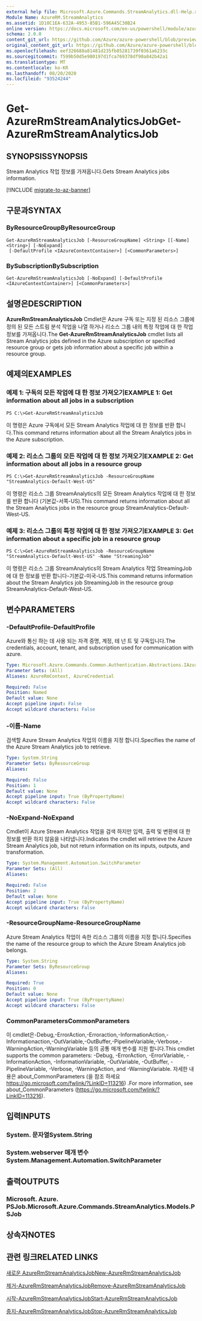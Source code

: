```yaml
---
external help file: Microsoft.Azure.Commands.StreamAnalytics.dll-Help.xml
Module Name: AzureRM.StreamAnalytics
ms.assetid: 1D10C1EA-632A-4953-85B1-596A45C30B24
online version: https://docs.microsoft.com/en-us/powershell/module/azurerm.streamanalytics/get-azurermstreamanalyticsjob
schema: 2.0.0
content_git_url: https://github.com/Azure/azure-powershell/blob/preview/src/ResourceManager/StreamAnalytics/Commands.StreamAnalytics/help/Get-AzureRmStreamAnalyticsJob.md
original_content_git_url: https://github.com/Azure/azure-powershell/blob/preview/src/ResourceManager/StreamAnalytics/Commands.StreamAnalytics/help/Get-AzureRmStreamAnalyticsJob.md
ms.openlocfilehash: eef326688a81481d235fb85281739f0361a6233c
ms.sourcegitcommit: f599b50d5e980197d1fca769378df90a842b42a1
ms.translationtype: MT
ms.contentlocale: ko-KR
ms.lasthandoff: 08/20/2020
ms.locfileid: "93524244"
---
```

# <span data-ttu-id="c8610-101">Get-AzureRmStreamAnalyticsJob</span><span class="sxs-lookup"><span data-stu-id="c8610-101">Get-AzureRmStreamAnalyticsJob</span></span>

## <span data-ttu-id="c8610-102">SYNOPSIS</span><span class="sxs-lookup"><span data-stu-id="c8610-102">SYNOPSIS</span></span>
<span data-ttu-id="c8610-103">Stream Analytics 작업 정보를 가져옵니다.</span><span class="sxs-lookup"><span data-stu-id="c8610-103">Gets Stream Analytics jobs information.</span></span>

[!INCLUDE [migrate-to-az-banner](../../includes/migrate-to-az-banner.md)]

## <span data-ttu-id="c8610-104">구문과</span><span class="sxs-lookup"><span data-stu-id="c8610-104">SYNTAX</span></span>

### <span data-ttu-id="c8610-105">ByResourceGroup</span><span class="sxs-lookup"><span data-stu-id="c8610-105">ByResourceGroup</span></span>
```
Get-AzureRmStreamAnalyticsJob [-ResourceGroupName] <String> [[-Name] <String>] [-NoExpand]
 [-DefaultProfile <IAzureContextContainer>] [<CommonParameters>]
```

### <span data-ttu-id="c8610-106">BySubscription</span><span class="sxs-lookup"><span data-stu-id="c8610-106">BySubscription</span></span>
```
Get-AzureRmStreamAnalyticsJob [-NoExpand] [-DefaultProfile <IAzureContextContainer>] [<CommonParameters>]
```

## <span data-ttu-id="c8610-107">설명은</span><span class="sxs-lookup"><span data-stu-id="c8610-107">DESCRIPTION</span></span>
<span data-ttu-id="c8610-108">**AzureRmStreamAnalyticsJob** Cmdlet은 Azure 구독 또는 지정 된 리소스 그룹에 정의 된 모든 스트림 분석 작업을 나열 하거나 리소스 그룹 내의 특정 작업에 대 한 작업 정보를 가져옵니다.</span><span class="sxs-lookup"><span data-stu-id="c8610-108">The **Get-AzureRmStreamAnalyticsJob** cmdlet lists all Stream Analytics jobs defined in the Azure subscription or specified resource group or gets job information about a specific job within a resource group.</span></span>

## <span data-ttu-id="c8610-109">예제의</span><span class="sxs-lookup"><span data-stu-id="c8610-109">EXAMPLES</span></span>

### <span data-ttu-id="c8610-110">예제 1: 구독의 모든 작업에 대 한 정보 가져오기</span><span class="sxs-lookup"><span data-stu-id="c8610-110">EXAMPLE 1: Get information about all jobs in a subscription</span></span>
```
PS C:\>Get-AzureRmStreamAnalyticsJob
```

<span data-ttu-id="c8610-111">이 명령은 Azure 구독에서 모든 Stream Analytics 작업에 대 한 정보를 반환 합니다.</span><span class="sxs-lookup"><span data-stu-id="c8610-111">This command returns information about all the Stream Analytics jobs in the Azure subscription.</span></span>

### <span data-ttu-id="c8610-112">예제 2: 리소스 그룹의 모든 작업에 대 한 정보 가져오기</span><span class="sxs-lookup"><span data-stu-id="c8610-112">EXAMPLE 2: Get information about all jobs in a resource group</span></span>
```
PS C:\>Get-AzureRmStreamAnalyticsJob -ResourceGroupName "StreamAnalytics-Default-West-US"
```

<span data-ttu-id="c8610-113">이 명령은 리소스 그룹 StreamAnalytics의 모든 Stream Analytics 작업에 대 한 정보를 반환 합니다 (기본값-서쪽-US).</span><span class="sxs-lookup"><span data-stu-id="c8610-113">This command returns information about all the Stream Analytics jobs in the resource group StreamAnalytics-Default-West-US.</span></span>

### <span data-ttu-id="c8610-114">예제 3: 리소스 그룹의 특정 작업에 대 한 정보 가져오기</span><span class="sxs-lookup"><span data-stu-id="c8610-114">EXAMPLE 3: Get information about a specific job in a resource group</span></span>
```
PS C:\>Get-AzureRmStreamAnalyticsJob -ResourceGroupName "StreamAnalytics-Default-West-US" -Name "StreamingJob"
```

<span data-ttu-id="c8610-115">이 명령은 리소스 그룹 StreamAnalytics의 Stream Analytics 작업 StreamingJob에 대 한 정보를 반환 합니다-기본값-미국-US.</span><span class="sxs-lookup"><span data-stu-id="c8610-115">This command returns information about the Stream Analytics job StreamingJob in the resource group StreamAnalytics-Default-West-US.</span></span>

## <span data-ttu-id="c8610-116">변수</span><span class="sxs-lookup"><span data-stu-id="c8610-116">PARAMETERS</span></span>

### <span data-ttu-id="c8610-117">-DefaultProfile</span><span class="sxs-lookup"><span data-stu-id="c8610-117">-DefaultProfile</span></span>
<span data-ttu-id="c8610-118">Azure와 통신 하는 데 사용 되는 자격 증명, 계정, 테 넌 트 및 구독입니다.</span><span class="sxs-lookup"><span data-stu-id="c8610-118">The credentials, account, tenant, and subscription used for communication with azure.</span></span>

```yaml
Type: Microsoft.Azure.Commands.Common.Authentication.Abstractions.IAzureContextContainer
Parameter Sets: (All)
Aliases: AzureRmContext, AzureCredential

Required: False
Position: Named
Default value: None
Accept pipeline input: False
Accept wildcard characters: False
```

### <span data-ttu-id="c8610-119">-이름</span><span class="sxs-lookup"><span data-stu-id="c8610-119">-Name</span></span>
<span data-ttu-id="c8610-120">검색할 Azure Stream Analytics 작업의 이름을 지정 합니다.</span><span class="sxs-lookup"><span data-stu-id="c8610-120">Specifies the name of the Azure Stream Analytics job to retrieve.</span></span>

```yaml
Type: System.String
Parameter Sets: ByResourceGroup
Aliases:

Required: False
Position: 1
Default value: None
Accept pipeline input: True (ByPropertyName)
Accept wildcard characters: False
```

### <span data-ttu-id="c8610-121">-NoExpand</span><span class="sxs-lookup"><span data-stu-id="c8610-121">-NoExpand</span></span>
<span data-ttu-id="c8610-122">Cmdlet이 Azure Stream Analytics 작업을 검색 하지만 입력, 출력 및 변환에 대 한 정보를 반환 하지 않음을 나타냅니다.</span><span class="sxs-lookup"><span data-stu-id="c8610-122">Indicates the cmdlet will retrieve the Azure Stream Analytics job, but not return information on its inputs, outputs, and transformation.</span></span>

```yaml
Type: System.Management.Automation.SwitchParameter
Parameter Sets: (All)
Aliases:

Required: False
Position: 2
Default value: None
Accept pipeline input: True (ByPropertyName)
Accept wildcard characters: False
```

### <span data-ttu-id="c8610-123">-ResourceGroupName</span><span class="sxs-lookup"><span data-stu-id="c8610-123">-ResourceGroupName</span></span>
<span data-ttu-id="c8610-124">Azure Stream Analytics 작업이 속한 리소스 그룹의 이름을 지정 합니다.</span><span class="sxs-lookup"><span data-stu-id="c8610-124">Specifies the name of the resource group to which the Azure Stream Analytics job belongs.</span></span>

```yaml
Type: System.String
Parameter Sets: ByResourceGroup
Aliases:

Required: True
Position: 0
Default value: None
Accept pipeline input: True (ByPropertyName)
Accept wildcard characters: False
```

### <span data-ttu-id="c8610-125">CommonParameters</span><span class="sxs-lookup"><span data-stu-id="c8610-125">CommonParameters</span></span>
<span data-ttu-id="c8610-126">이 cmdlet은-Debug,-ErrorAction,-Erroraction,-InformationAction,-Informationaction,-OutVariable,-OutBuffer,-PipelineVariable,-Verbose,-WarningAction,-WarningVariable 등의 공통 매개 변수를 지원 합니다.</span><span class="sxs-lookup"><span data-stu-id="c8610-126">This cmdlet supports the common parameters: -Debug, -ErrorAction, -ErrorVariable, -InformationAction, -InformationVariable, -OutVariable, -OutBuffer, -PipelineVariable, -Verbose, -WarningAction, and -WarningVariable.</span></span> <span data-ttu-id="c8610-127">자세한 내용은 about_CommonParameters (을 참조 하세요 https://go.microsoft.com/fwlink/?LinkID=113216) .</span><span class="sxs-lookup"><span data-stu-id="c8610-127">For more information, see about_CommonParameters (https://go.microsoft.com/fwlink/?LinkID=113216).</span></span>

## <span data-ttu-id="c8610-128">입력</span><span class="sxs-lookup"><span data-stu-id="c8610-128">INPUTS</span></span>

### <span data-ttu-id="c8610-129">System. 문자열</span><span class="sxs-lookup"><span data-stu-id="c8610-129">System.String</span></span>

### <span data-ttu-id="c8610-130">System.webserver 매개 변수</span><span class="sxs-lookup"><span data-stu-id="c8610-130">System.Management.Automation.SwitchParameter</span></span>

## <span data-ttu-id="c8610-131">출력</span><span class="sxs-lookup"><span data-stu-id="c8610-131">OUTPUTS</span></span>

### <span data-ttu-id="c8610-132">Microsoft. Azure. PSJob.</span><span class="sxs-lookup"><span data-stu-id="c8610-132">Microsoft.Azure.Commands.StreamAnalytics.Models.PSJob</span></span>

## <span data-ttu-id="c8610-133">상속자</span><span class="sxs-lookup"><span data-stu-id="c8610-133">NOTES</span></span>

## <span data-ttu-id="c8610-134">관련 링크</span><span class="sxs-lookup"><span data-stu-id="c8610-134">RELATED LINKS</span></span>

[<span data-ttu-id="c8610-135">새로운 AzureRmStreamAnalyticsJob</span><span class="sxs-lookup"><span data-stu-id="c8610-135">New-AzureRmStreamAnalyticsJob</span></span>](./New-AzureRmStreamAnalyticsJob.md)

[<span data-ttu-id="c8610-136">제거-AzureRmStreamAnalyticsJob</span><span class="sxs-lookup"><span data-stu-id="c8610-136">Remove-AzureRmStreamAnalyticsJob</span></span>](./Remove-AzureRmStreamAnalyticsJob.md)

[<span data-ttu-id="c8610-137">시작-AzureRmStreamAnalyticsJob</span><span class="sxs-lookup"><span data-stu-id="c8610-137">Start-AzureRmStreamAnalyticsJob</span></span>](./Start-AzureRmStreamAnalyticsJob.md)

[<span data-ttu-id="c8610-138">중지-AzureRmStreamAnalyticsJob</span><span class="sxs-lookup"><span data-stu-id="c8610-138">Stop-AzureRmStreamAnalyticsJob</span></span>](./Stop-AzureRmStreamAnalyticsJob.md)


